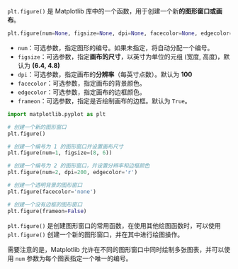 `plt.figure()` 是 Matplotlib 库中的一个函数，用于创建一个新**的图形窗口或画布**。

```python
plt.figure(num=None, figsize=None, dpi=None, facecolor=None, edgecolor=None, frameon=True)
```

- `num`：可选参数，指定图形的编号。如果未指定，将自动分配一个编号。
- `figsize`：可选参数，指定**画布的尺寸**，以英寸为单位的元组 (宽度, 高度)，默认为 **(6.4, 4.8)**
- `dpi`：可选参数，指定画布的**分辨率**（每英寸点数）。默认为 **100**
- `facecolor`：可选参数，指定画布的背景颜色。
- `edgecolor`：可选参数，指定画布的边框颜色。
- `frameon`：可选参数，指定是否绘制画布的边框。默认为 `True`。


```python
import matplotlib.pyplot as plt

# 创建一个新的图形窗口
plt.figure()

# 创建一个编号为 1 的图形窗口并设置画布尺寸
plt.figure(num=1, figsize=(8, 6))

# 创建一个编号为 2 的图形窗口，并设置分辨率和边框颜色
plt.figure(num=2, dpi=200, edgecolor='r')

# 创建一个透明背景的图形窗口
plt.figure(facecolor='none')

# 创建一个没有边框的图形窗口
plt.figure(frameon=False)
```

`plt.figure()` 是创建图形窗口的常用函数，在使用其他绘图函数时，可以使用 `plt.figure()` 创建一个新的图形窗口，并在其中进行绘图操作。

需要注意的是，Matplotlib 允许在不同的图形窗口中同时绘制多张图表，并可以使用 `num` 参数为每个图表指定一个唯一的编号。
